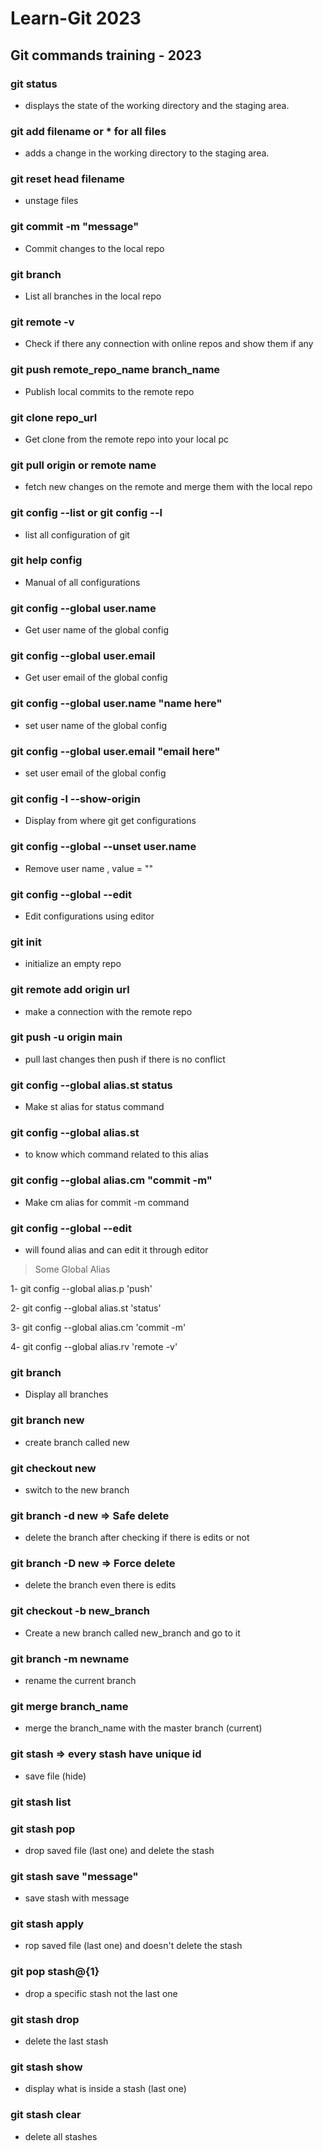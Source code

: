 # Learn-Git 2023

## Git commands training - 2023

### git status

- displays the state of the working directory and the staging area.

### git add filename or \* for all files

- adds a change in the working directory to the staging area.

### git reset head filename

- unstage files

### git commit -m "message"

- Commit changes to the local repo

### git branch

- List all branches in the local repo

### git remote -v

- Check if there any connection with online repos and show them if any

### git push remote_repo_name branch_name

- Publish local commits to the remote repo

### git clone repo_url

- Get clone from the remote repo into your local pc

### git pull origin or remote name

- fetch new changes on the remote and merge them with the local repo

### git config --list or git config --l

- list all configuration of git

### git help config

- Manual of all configurations

### git config --global user.name

- Get user name of the global config

### git config --global user.email

- Get user email of the global config

### git config --global user.name "name here"

- set user name of the global config

### git config --global user.email "email here"

- set user email of the global config

### git config -l --show-origin

- Display from where git get configurations

### git config --global --unset user.name

- Remove user name , value = ""

### git config --global --edit

- Edit configurations using editor

### git init

- initialize an empty repo

### git remote add origin url

- make a connection with the remote repo

### git push -u origin main

- pull last changes then push if there is no conflict

### git config --global alias.st status

- Make st alias for status command

### git config --global alias.st 

- to know which command related to this alias

### git config --global alias.cm "commit -m"

- Make cm alias for commit -m command

### git config --global --edit

- will found alias and can edit it through editor

> Some Global Alias

1- git config --global alias.p 'push'

2- git config --global alias.st 'status'

3- git config --global alias.cm 'commit -m'

4- git config --global alias.rv 'remote -v'

### git branch 

- Display all branches 

### git branch new

- create branch called new

### git checkout new

- switch to the new branch

### git branch -d new => Safe delete

- delete the branch after checking if there is edits or not  

### git branch -D new => Force delete

- delete the branch even there is edits

### git checkout -b new_branch

- Create a new branch called new_branch and go to it

### git branch -m newname

- rename the current branch

### git merge branch_name

- merge the branch_name with the master branch (current)


### git stash => every stash have unique id

- save file (hide)

### git stash list

### git stash pop 

- drop saved file (last one) and delete the stash

### git stash save "message"

- save stash with message

### git stash apply

- rop saved file (last one) and doesn't delete the stash

### git pop stash@{1}

- drop a specific stash not the last one

### git stash drop 

- delete the last stash

### git stash show 

- display what is inside a stash (last one)

### git stash clear

- delete all stashes 





